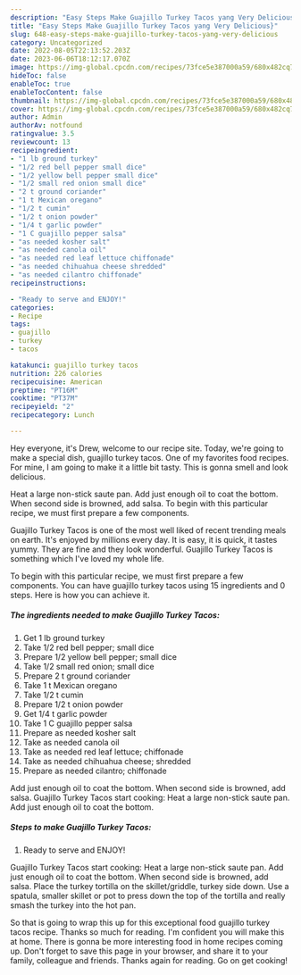 ```yaml
---
description: "Easy Steps Make Guajillo Turkey Tacos yang Very Delicious}"
title: "Easy Steps Make Guajillo Turkey Tacos yang Very Delicious}"
slug: 648-easy-steps-make-guajillo-turkey-tacos-yang-very-delicious
category: Uncategorized
date: 2022-08-05T22:13:52.203Z
date: 2023-06-06T18:12:17.070Z
image: https://img-global.cpcdn.com/recipes/73fce5e387000a59/680x482cq70/guajillo-turkey-tacos-recipe-main-photo.jpg
hideToc: false
enableToc: true
enableTocContent: false
thumbnail: https://img-global.cpcdn.com/recipes/73fce5e387000a59/680x482cq70/guajillo-turkey-tacos-recipe-main-photo.jpg
cover: https://img-global.cpcdn.com/recipes/73fce5e387000a59/680x482cq70/guajillo-turkey-tacos-recipe-main-photo.jpg
author: Admin
authorAv: notfound
ratingvalue: 3.5
reviewcount: 13
recipeingredient:
- "1 lb ground turkey"
- "1/2 red bell pepper small dice"
- "1/2 yellow bell pepper small dice"
- "1/2 small red onion small dice"
- "2 t ground coriander"
- "1 t Mexican oregano"
- "1/2 t cumin"
- "1/2 t onion powder"
- "1/4 t garlic powder"
- "1 C guajillo pepper salsa"
- "as needed kosher salt"
- "as needed canola oil"
- "as needed red leaf lettuce chiffonade"
- "as needed chihuahua cheese shredded"
- "as needed cilantro chiffonade"
recipeinstructions:

- "Ready to serve and ENJOY!"
categories:
- Recipe
tags:
- guajillo
- turkey
- tacos

katakunci: guajillo turkey tacos 
nutrition: 226 calories
recipecuisine: American
preptime: "PT16M"
cooktime: "PT37M"
recipeyield: "2"
recipecategory: Lunch

---
```



Hey everyone, it's Drew, welcome to our recipe site. Today, we're going to make a special dish, guajillo turkey tacos. One of my favorites food recipes. For mine, I am going to make it a little bit tasty. This is gonna smell and look delicious.

Heat a large non-stick saute pan. Add just enough oil to coat the bottom. When second side is browned, add salsa. To begin with this particular recipe, we must first prepare a few components.

Guajillo Turkey Tacos is one of the most well liked of recent trending meals on earth. It's enjoyed by millions every day. It is easy, it is quick, it tastes yummy. They are fine and they look wonderful. Guajillo Turkey Tacos is something which I've loved my whole life.


To begin with this particular recipe, we must first prepare a few components. You can have guajillo turkey tacos using 15 ingredients and 0 steps. Here is how you can achieve it.

<!--inarticleads1-->

##### The ingredients needed to make Guajillo Turkey Tacos:

1. Get 1 lb ground turkey
1. Take 1/2 red bell pepper; small dice
1. Prepare 1/2 yellow bell pepper; small dice
1. Take 1/2 small red onion; small dice
1. Prepare 2 t ground coriander
1. Take 1 t Mexican oregano
1. Take 1/2 t cumin
1. Prepare 1/2 t onion powder
1. Get 1/4 t garlic powder
1. Take 1 C guajillo pepper salsa
1. Prepare as needed kosher salt
1. Take as needed canola oil
1. Take as needed red leaf lettuce; chiffonade
1. Take as needed chihuahua cheese; shredded
1. Prepare as needed cilantro; chiffonade


Add just enough oil to coat the bottom. When second side is browned, add salsa. Guajillo Turkey Tacos start cooking: Heat a large non-stick saute pan. Add just enough oil to coat the bottom. 

<!--inarticleads2-->

##### Steps to make Guajillo Turkey Tacos:


1. Ready to serve and ENJOY!

Guajillo Turkey Tacos start cooking: Heat a large non-stick saute pan. Add just enough oil to coat the bottom. When second side is browned, add salsa. Place the turkey tortilla on the skillet/griddle, turkey side down. Use a spatula, smaller skillet or pot to press down the top of the tortilla and really smash the turkey into the hot pan. 

So that is going to wrap this up for this exceptional food guajillo turkey tacos recipe. Thanks so much for reading. I'm confident you will make this at home. There is gonna be more interesting food in home recipes coming up. Don't forget to save this page in your browser, and share it to your family, colleague and friends. Thanks again for reading. Go on get cooking!
